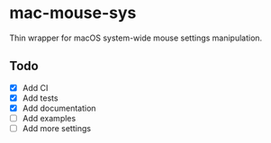 # mac-mouse-sys

Thin wrapper for macOS system-wide mouse settings manipulation.

## Todo

- [x] Add CI
- [x] Add tests
- [x] Add documentation
- [ ] Add examples
- [ ] Add more settings
